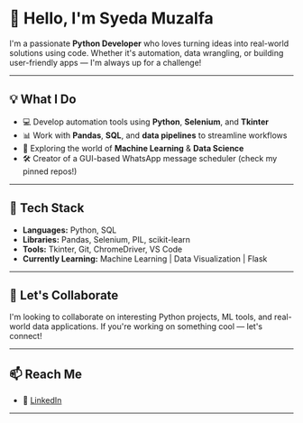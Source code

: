 # 👋 Hello, I'm Syeda Muzalfa

I'm a passionate **Python Developer** who loves turning ideas into real-world solutions using code. Whether it's automation, data wrangling, or building user-friendly apps — I'm always up for a challenge!

---

## 💡 What I Do

- 💻 Develop automation tools using **Python**, **Selenium**, and **Tkinter**
- 📊 Work with **Pandas**, **SQL**, and **data pipelines** to streamline workflows
- 🧠 Exploring the world of **Machine Learning** & **Data Science**
- 🛠️ Creator of a GUI-based WhatsApp message scheduler (check my pinned repos!)

---

## 🚀 Tech Stack

- **Languages:** Python, SQL  
- **Libraries:** Pandas, Selenium, PIL, scikit-learn  
- **Tools:** Tkinter, Git, ChromeDriver, VS Code  
- **Currently Learning:** Machine Learning | Data Visualization | Flask

---

## 🤝 Let's Collaborate

I'm looking to collaborate on interesting Python projects, ML tools, and real-world data applications. If you're working on something cool — let's connect!

---

## 📫 Reach Me

- 🔗 [LinkedIn](in/muzalfa-feroz-49572422b)

---



